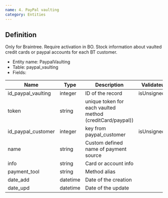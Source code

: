```yaml
---
name: 4. PayPal vaulting
category: Entities
---
```


## Definition
Only for Braintree. Require activation in BO. Stock information about vaulted credit cards 
or paypal accounts for each BT customer.  

* Entity name: PaypalVaulting
* Table: paypal_vaulting
* Fields:

|Name|Type|Description|Validateur|
|------|------|------|------|
|id_paypal_vaulting|integer|ID of the record|isUnsignedId|
|token|string|unique token for each vaulted method (creditCard/paypal))||
|id_paypal_customer|integer|key from paypal_customer|isUnsignedId|
|name|string|Custom defined name of payment source||
|info|string|Card or account info||
|payment_tool|string|Method alias||
|date_add|datetime|Date of the creation||
|date_upd|datetime|Date of the update||


